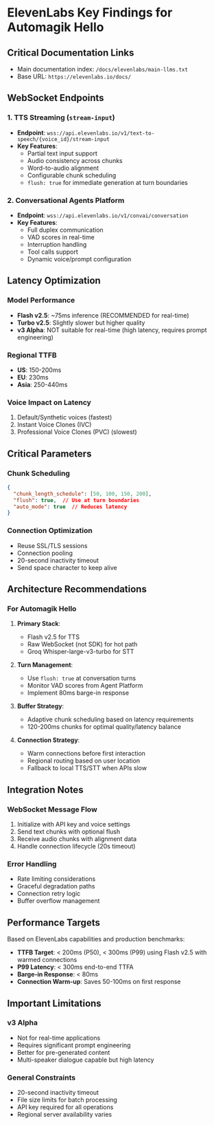 # ElevenLabs Key Findings for Automagik Hello

## Critical Documentation Links

- Main documentation index: `/docs/elevenlabs/main-llms.txt`
- Base URL: `https://elevenlabs.io/docs/`

## WebSocket Endpoints

### 1. TTS Streaming (`stream-input`)
- **Endpoint**: `wss://api.elevenlabs.io/v1/text-to-speech/{voice_id}/stream-input`
- **Key Features**:
  - Partial text input support
  - Audio consistency across chunks
  - Word-to-audio alignment
  - Configurable chunk scheduling
  - `flush: true` for immediate generation at turn boundaries

### 2. Conversational Agents Platform
- **Endpoint**: `wss://api.elevenlabs.io/v1/convai/conversation`
- **Key Features**:
  - Full duplex communication
  - VAD scores in real-time
  - Interruption handling
  - Tool calls support
  - Dynamic voice/prompt configuration

## Latency Optimization

### Model Performance
- **Flash v2.5**: ~75ms inference (RECOMMENDED for real-time)
- **Turbo v2.5**: Slightly slower but higher quality
- **v3 Alpha**: NOT suitable for real-time (high latency, requires prompt engineering)

### Regional TTFB
- **US**: 150-200ms
- **EU**: 230ms
- **Asia**: 250-440ms

### Voice Impact on Latency
1. Default/Synthetic voices (fastest)
2. Instant Voice Clones (IVC)
3. Professional Voice Clones (PVC) (slowest)

## Critical Parameters

### Chunk Scheduling
```json
{
  "chunk_length_schedule": [50, 100, 150, 200],
  "flush": true,  // Use at turn boundaries
  "auto_mode": true  // Reduces latency
}
```

### Connection Optimization
- Reuse SSL/TLS sessions
- Connection pooling
- 20-second inactivity timeout
- Send space character to keep alive

## Architecture Recommendations

### For Automagik Hello

1. **Primary Stack**:
   - Flash v2.5 for TTS
   - Raw WebSocket (not SDK) for hot path
   - Groq Whisper-large-v3-turbo for STT

2. **Turn Management**:
   - Use `flush: true` at conversation turns
   - Monitor VAD scores from Agent Platform
   - Implement 80ms barge-in response

3. **Buffer Strategy**:
   - Adaptive chunk scheduling based on latency requirements
   - 120-200ms chunks for optimal quality/latency balance

4. **Connection Strategy**:
   - Warm connections before first interaction
   - Regional routing based on user location
   - Fallback to local TTS/STT when APIs slow

## Integration Notes

### WebSocket Message Flow
1. Initialize with API key and voice settings
2. Send text chunks with optional flush
3. Receive audio chunks with alignment data
4. Handle connection lifecycle (20s timeout)

### Error Handling
- Rate limiting considerations
- Graceful degradation paths
- Connection retry logic
- Buffer overflow management

## Performance Targets

Based on ElevenLabs capabilities and production benchmarks:
- **TTFB Target**: < 200ms (P50), < 300ms (P99) using Flash v2.5 with warmed connections
- **P99 Latency**: < 300ms end-to-end TTFA
- **Barge-in Response**: < 80ms
- **Connection Warm-up**: Saves 50-100ms on first response

## Important Limitations

### v3 Alpha
- Not for real-time applications
- Requires significant prompt engineering
- Better for pre-generated content
- Multi-speaker dialogue capable but high latency

### General Constraints
- 20-second inactivity timeout
- File size limits for batch processing
- API key required for all operations
- Regional server availability varies
